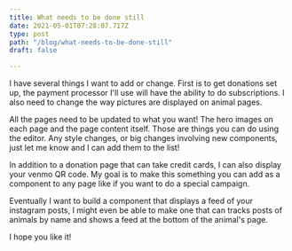 ```yaml
---
title: What needs to be done still
date: 2021-05-01T07:28:07.717Z
type: post
path: "/blog/what-needs-to-be-done-still"
draft: false

---
```

I have several things I want to add or change. First is to get donations set up, the payment processor I'll use will have the ability to do subscriptions. I also need to change the way pictures are displayed on animal pages.

All the pages need to be updated to what you want! The hero images on each page and the page content itself. Those are things you can do using the editor. Any style changes, or big changes involving new components, just let me know and I can add them to the list!

In addition to a donation page that can take credit cards, I can also display your venmo QR code. My goal is to make this something you can add as a component to any page like if you want to do a special campaign.

Eventually I want to build a component that displays a feed of your instagram posts, I might even be able to make one that can tracks posts of animals by name and shows a feed at the bottom of the animal's page.

I hope you like it!